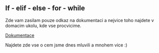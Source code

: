 ## If - elif - else - for - while

Zde vam zasilam pouze odkaz na dokumentaci a nejvice toho najdete 
v domacim ukolu, kde vse procvicime.

[Dokumentace](https://docs.python.org/3/tutorial/controlflow.html#if-statements)

Najdete zde vse o cem jsme dnes mluvili a mnohem vice :)